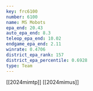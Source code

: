 ```yaml
---
key: frc6100
number: 6100
name: MS Mobots
epa_end: 20.43
auto_epa_end: 8.3
teleop_epa_end: 10.02
endgame_epa_end: 2.11
winrate: 0.4706
district_epa_rank: 157
district_epa_percentile: 0.6928
type: Team
---
```

[[2024mimtp]]
[[2024mimus]]

